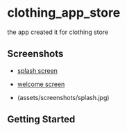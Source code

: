 # clothing_app_store

the app created it for clothing store 

## Screenshots
- [splash screen](assets/screenshots/splash.jpg)
- [welcome screen](assets/screenshots/welcome.jpg)

- (assets/screenshots/splash.jpg)

## Getting Started

